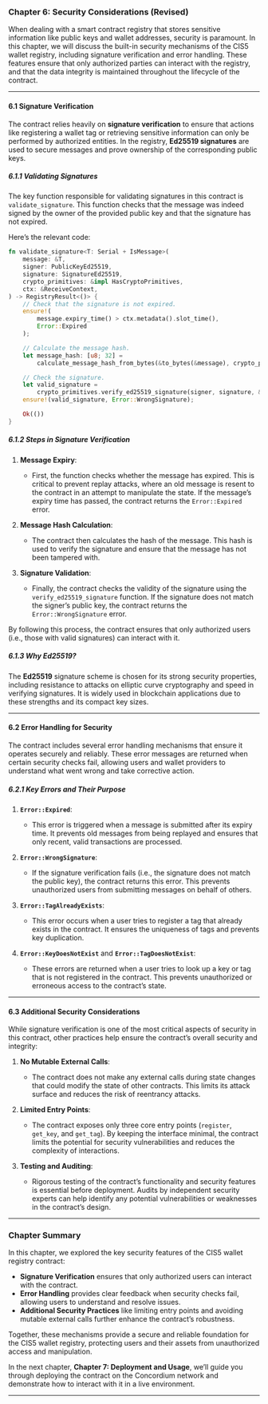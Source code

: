### Chapter 6: **Security Considerations (Revised)**

When dealing with a smart contract registry that stores sensitive information like public keys and wallet addresses, security is paramount. In this chapter, we will discuss the built-in security mechanisms of the CIS5 wallet registry, including signature verification and error handling. These features ensure that only authorized parties can interact with the registry, and that the data integrity is maintained throughout the lifecycle of the contract.

---

#### 6.1 Signature Verification

The contract relies heavily on **signature verification** to ensure that actions like registering a wallet tag or retrieving sensitive information can only be performed by authorized entities. In the registry, **Ed25519 signatures** are used to secure messages and prove ownership of the corresponding public keys.

##### 6.1.1 Validating Signatures

The key function responsible for validating signatures in this contract is `validate_signature`. This function checks that the message was indeed signed by the owner of the provided public key and that the signature has not expired.

Here’s the relevant code:

```rust
fn validate_signature<T: Serial + IsMessage>(
    message: &T,
    signer: PublicKeyEd25519,
    signature: SignatureEd25519,
    crypto_primitives: &impl HasCryptoPrimitives,
    ctx: &ReceiveContext,
) -> RegistryResult<()> {
    // Check that the signature is not expired.
    ensure!(
        message.expiry_time() > ctx.metadata().slot_time(),
        Error::Expired
    );

    // Calculate the message hash.
    let message_hash: [u8; 32] =
        calculate_message_hash_from_bytes(&to_bytes(&message), crypto_primitives, ctx)?;

    // Check the signature.
    let valid_signature =
        crypto_primitives.verify_ed25519_signature(signer, signature, &message_hash);
    ensure!(valid_signature, Error::WrongSignature);

    Ok(())
}
```

##### 6.1.2 Steps in Signature Verification

1. **Message Expiry**:
   - First, the function checks whether the message has expired. This is critical to prevent replay attacks, where an old message is resent to the contract in an attempt to manipulate the state. If the message’s expiry time has passed, the contract returns the `Error::Expired` error.

2. **Message Hash Calculation**:
   - The contract then calculates the hash of the message. This hash is used to verify the signature and ensure that the message has not been tampered with.

3. **Signature Validation**:
   - Finally, the contract checks the validity of the signature using the `verify_ed25519_signature` function. If the signature does not match the signer’s public key, the contract returns the `Error::WrongSignature` error.

By following this process, the contract ensures that only authorized users (i.e., those with valid signatures) can interact with it.

##### 6.1.3 Why Ed25519?

The **Ed25519** signature scheme is chosen for its strong security properties, including resistance to attacks on elliptic curve cryptography and speed in verifying signatures. It is widely used in blockchain applications due to these strengths and its compact key sizes.

---

#### 6.2 Error Handling for Security

The contract includes several error handling mechanisms that ensure it operates securely and reliably. These error messages are returned when certain security checks fail, allowing users and wallet providers to understand what went wrong and take corrective action.

##### 6.2.1 Key Errors and Their Purpose

1. **`Error::Expired`**:
   - This error is triggered when a message is submitted after its expiry time. It prevents old messages from being replayed and ensures that only recent, valid transactions are processed.

2. **`Error::WrongSignature`**:
   - If the signature verification fails (i.e., the signature does not match the public key), the contract returns this error. This prevents unauthorized users from submitting messages on behalf of others.

3. **`Error::TagAlreadyExists`**:
   - This error occurs when a user tries to register a tag that already exists in the contract. It ensures the uniqueness of tags and prevents key duplication.

4. **`Error::KeyDoesNotExist`** and **`Error::TagDoesNotExist`**:
   - These errors are returned when a user tries to look up a key or tag that is not registered in the contract. This prevents unauthorized or erroneous access to the contract’s state.

---

#### 6.3 Additional Security Considerations

While signature verification is one of the most critical aspects of security in this contract, other practices help ensure the contract’s overall security and integrity:

1. **No Mutable External Calls**:
   - The contract does not make any external calls during state changes that could modify the state of other contracts. This limits its attack surface and reduces the risk of reentrancy attacks.

2. **Limited Entry Points**:
   - The contract exposes only three core entry points (`register`, `get_key`, and `get_tag`). By keeping the interface minimal, the contract limits the potential for security vulnerabilities and reduces the complexity of interactions.

3. **Testing and Auditing**:
   - Rigorous testing of the contract’s functionality and security features is essential before deployment. Audits by independent security experts can help identify any potential vulnerabilities or weaknesses in the contract’s design.

---

### Chapter Summary

In this chapter, we explored the key security features of the CIS5 wallet registry contract:

- **Signature Verification** ensures that only authorized users can interact with the contract.
- **Error Handling** provides clear feedback when security checks fail, allowing users to understand and resolve issues.
- **Additional Security Practices** like limiting entry points and avoiding mutable external calls further enhance the contract’s robustness.

Together, these mechanisms provide a secure and reliable foundation for the CIS5 wallet registry, protecting users and their assets from unauthorized access and manipulation.

In the next chapter, **Chapter 7: Deployment and Usage**, we’ll guide you through deploying the contract on the Concordium network and demonstrate how to interact with it in a live environment.

---


